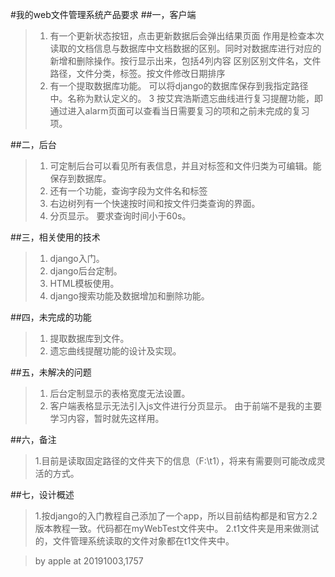 #我的web文件管理系统产品要求
##一，客户端
>1. 有一个更新状态按钮，点击更新数据后会弹出结果页面
    作用是检查本次读取的文档信息与数据库中文档数据的区别。同时对数据库进行对应的新增和删除操作。按行显示出来，包括4列内容
    区别区别文件名，文件路径，文件分类，标签。按文件修改日期排序
>2. 有一个提取数据库功能。
    可以将django的数据库保存到我指定路径中。名称为默认定义的。
>3 按艾宾浩斯遗忘曲线进行复习提醒功能，即通过进入alarm页面可以查看当日需要复习的项和之前未完成的复习项。

##二，后台
>1. 可定制后台可以看见所有表信息，并且对标签和文件归类为可编辑。能保存到数据库。
>2. 还有一个功能，查询字段为文件名和标签
>3. 右边树列有一个快速按时间和按文件归类查询的界面。
>4. 分页显示。
>要求查询时间小于60s。

##三，相关使用的技术
>1. django入门。
>2. django后台定制。
>3. HTML模板使用。
>4. django搜索功能及数据增加和删除功能。

##四，未完成的功能
>1. 提取数据库到文件。
>2. 遗忘曲线提醒功能的设计及实现。

##五，未解决的问题
>1. 后台定制显示的表格宽度无法设置。
>2. 客户端表格显示无法引入js文件进行分页显示。
>由于前端不是我的主要学习内容，暂时就先这样用。

##六，备注
>1.目前是读取固定路径的文件夹下的信息（F:\t1），将来有需要则可能改成灵活的方式。

##七，设计概述
>1.按django的入门教程自己添加了一个app，所以目前结构都是和官方2.2版本教程一致。代码都在myWebTest文件夹中。
>2.t1文件夹是用来做测试的，文件管理系统读取的文件对象都在t1文件夹中。

>by apple at 20191003,1757

